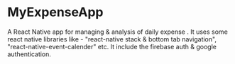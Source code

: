 # MyExpenseApp
A React Native app  for managing & analysis of daily expense . It uses some react native libraries like - "react-native stack & bottom tab navigation", "react-native-event-calender" etc.
It include the firebase auth & google authentication.
